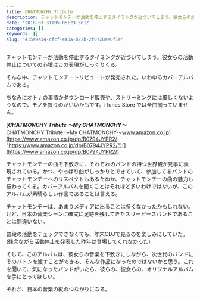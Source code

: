 ```yaml
---
title: CHATMONCHY Tribute
description: チャットモンチーが活動を停止するタイミングが近づいてしまう。彼女らの活動停止についての心境はこの表現がしっくりくる。
date: '2018-03-31T05:05:23.501Z'
categories: []
keywords: []
slug: "415a9a34-cfcf-440a-b22b-2f0728ae0f1e"
---
```

チャットモンチーが活動を停止するタイミングが近づいてしまう。彼女らの活動停止についての心境はこの表現がしっくりくる。

そんな中、チャットモンチートリビュートが発売された。いわゆるカバーアルバムである。

ちなみにオトナの事情かダウンロード販売や、ストリーミングには優しくないようなので、モノを買うのがいいかもです。iTunes Store では全曲揃っていません。

[**_CHATMONCHY Tribute 〜My CHATMONCHY〜_**  
CHATMONCHY Tribute 〜My CHATMONCHY〜www.amazon.co.jp](https://www.amazon.co.jp/dp/B0794JYPR2/ "https://www.amazon.co.jp/dp/B0794JYPR2/")[](https://www.amazon.co.jp/dp/B0794JYPR2/)

チャットモンチーの曲を下敷きに、それぞれのバンドの持つ世界観が見事に表現されている。かつ、やっぱり曲がしっかりとできていて、参加してるバンドのチャットモンチーへのリスペクトもあるためか、チャットモンチーの曲の魅力も伝わってくる。カバーアルバムを聞くことはそれほど多いわけではないが、このアルバムが素晴らしい作品であることは言える。

チャットモンチーは、あまりメディアに出ることは多くなかったかもしれない。けど、日本の音楽シーンに確実に足跡を残してきたスリーピースバンドであることは間違いない。

普段の活動をチェックできなくても、年末CDJで見るのを楽しみにしていた。(残念ながら活動停止を発表した昨年は登場してくれなかった)

そして、このアルバムは、彼女らの音楽を下敷きにしながら、次世代のバンドにそのバトンを渡すことができる、そんな作品になったのではないかと思う。これを聞いて、気になったバンドがいたら、彼らの、彼女らの、オリジナルアルバムを手にとってほしい。

それが、日本の音楽の縦のつながりになる。